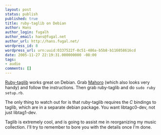 ```yaml
---
layout: post
status: publish
published: true
title: ruby-taglib on Debian
author: Hans
author_login: fugalh
author_email: hans@fugal.net
author_url: http://hans.fugal.net/
wordpress_id: 8
wordpress_url: urn:uuid:0337522f-0c51-486a-b5b8-b116058616cd
date: 2005-11-27 22:19:31.000000000 -08:00
tags:
- audio
comments: []
---
```

<p><a href="http://www.hakubi.us/ruby-taglib/">Ruby-taglib</a> works great on Debian. Grab
<a href="http://mahoro.rubyforge.org/">Mahoro</a> (which also looks very handy) and follow
the instructions. Then grab ruby-taglib and do <code>sudo ruby setup.rb</code>. </p>

<p>The only thing to watch out for is that ruby-taglib requires the <em>C</em> bindings
to taglib, which are in a separate debian package. You want libtagc0-dev, not
just libtag1-dev.</p>

<p>Taglib is extremely cool, and is going to assist me in reorganizing my music
collection. I'll try to remember to bore you with the details once I'm done.</p>
